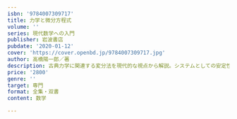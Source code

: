 ```yaml
---
isbn: '9784007309717'
title: 力学と微分方程式
volume: ''
series: 現代数学への入門
publisher: 岩波書店
pubdate: '2020-01-12'
cover: 'https://cover.openbd.jp/9784007309717.jpg'
author: 高橋陽一郎／著
description: 古典力学に関連する変分法を現代的な視点から解説。システムとしての安定性や力学系の分岐問題にも触れる。
price: '2800'
genre: ''
target: 専門
format: 全集・双書
content: 数学

---
```

